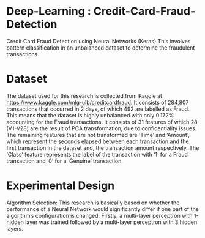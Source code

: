 # Deep-Learning : Credit-Card-Fraud-Detection
Credit Card Fraud Detection using Neural Networks (Keras) This involves pattern classification in an unbalanced dataset to determine the fraudulent transactions.
# Dataset
The dataset used for this research is collected from Kaggle at https://www.kaggle.com/mlg-ulb/creditcardfraud. It consists of 284,807 transactions that occurred in 2 days, of which 492 are labelled as Fraud. This means that the dataset is highly unbalanced with only 0.172% accounting for the Fraud transactions. It consists of 31 features of which 28 (V1-V28) are the result of PCA transformation, due to confidentiality issues. The remaining features that are not transformed are ‘Time’ and ‘Amount’, which represent the seconds elapsed between each transaction and the first transaction in the dataset and, the transaction amount respectively. The ‘Class’ feature represents the label of the transaction with ‘1’ for a Fraud transaction and ‘0’ for a ‘Genuine’ transaction.
# Experimental Design
Algorithm Selection: This research is basically based on whether the performance of a Neural Network would significantly differ if one part of the algorithm’s configuration is changed. Firstly, a multi-layer perceptron with 1-hidden layer was trained followed by a multi-layer perceptron with 3 hidden layers.
